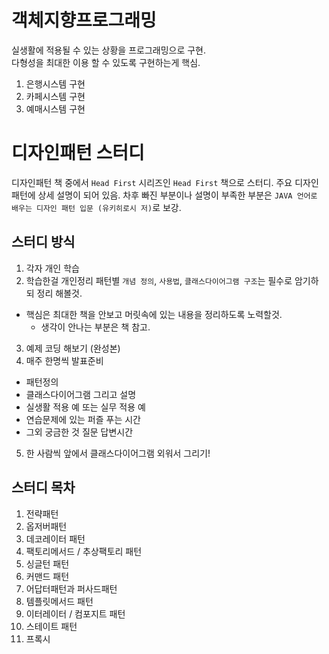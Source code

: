 # 객체지향프로그래밍
실생활에 적용될 수 있는 상황을 프로그래밍으로 구현.  
다형성을 최대한 이용 할 수 있도록 구현하는게 핵심.

1.  은행시스템 구현
2.  카페시스템 구현
3.  예매시스템 구현 


# 디자인패턴 스터디
디자인패턴 책 중에서 `Head First` 시리즈인 `Head First` 책으로 스터디. 주요 디자인패턴에 상세 설명이 되어 있음. 차후 빠진 부분이나 설명이 부족한 부분은 `JAVA 언어로 배우는 디자인 패턴 입문 (유키히로시 저)`로 보강.

## 스터디 방식
1. 각자 개인 학습
2. 학습한걸 개인정리 
패턴별 `개념 정의`, `사용법`, `클래스다이어그램 구조`는 필수로 암기하되 정리 해볼것.
  - 핵심은 최대한 책을 안보고 머릿속에 있는 내용을 정리하도록 노력할것.
    - 생각이 안나는 부분은 책 참고.
3. 예제 코딩 해보기 (완성본)
4. 매주 한명씩 발표준비
 - 패턴정의
 - 클래스다이어그램 그리고 설명
 - 실생활 적용 예 또는 실무 적용 예
 - 연습문제에 있는 퍼즐 푸는 시간
 - 그외 궁금한 것 질문 답변시간
5. 한 사람씩 앞에서 클래스다이어그램 외워서 그리기!

## 스터디 목차
1. 전략패턴
2. 옵저버패턴
3. 데코레이터 패턴
4. 팩토리메서드 / 추상팩토리 패턴
5. 싱글턴 패턴
6. 커맨드 패턴
7. 어답터패턴과 퍼사드패턴
8. 템플릿메서드 패턴
9. 이터레이터 / 컴포지트 패턴
10. 스테이트 패턴
11. 프록시 
